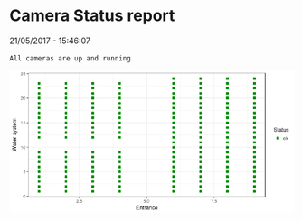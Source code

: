 Camera Status report
================
21/05/2017 - 15:46:07

    All cameras are up and running

![](camreport_files/figure-markdown_github/unnamed-chunk-2-1.png)
